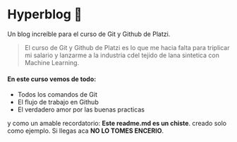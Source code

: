 # Hyperblog 💚
Un blog increíble para el curso de Git y Github de Platzi.
>El curso de Git y Github de Platzi es lo que me hacia falta para triplicar mi salario y lanzarme a la industria cdel tejido de lana sintetica con Machine Learning.

#### En este curso vemos de todo:
* Todos los comandos de Git
* El flujo de trabajo en Github
* El verdadero amor por las buenas practicas

y como un amable recordatorio: **Este readme.md es un chiste**. creado solo como ejemplo. Si llegas aca **NO LO TOMES ENCERIO**.
